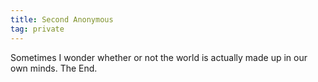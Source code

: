 ```yaml
---
title: Second Anonymous
tag: private
---
```


Sometimes I wonder whether or not the world is actually made up in our own minds. The End.
